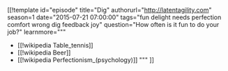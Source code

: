 [[!template id="episode"
title="Dig"
authorurl="http://latentagility.com"
season=1
date="2015-07-21 07:00:00"
tags="fun delight needs perfection comfort wrong dig feedback joy"
question="How often is it fun to do your job?"
learnmore="""
- [[!wikipedia Table_tennis]]
- [[!wikipedia Beer]]
- [[!wikipedia Perfectionism_(psychology)]]
"""
]]

